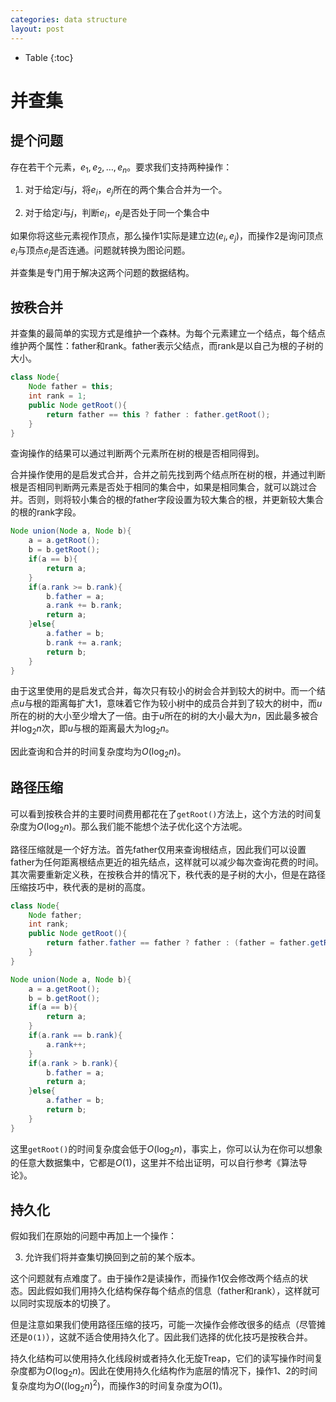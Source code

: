 ```yaml
---
categories: data structure
layout: post
---
```


- Table
{:toc}
# 并查集

## 提个问题

存在若干个元素，$e_1,e_2,\ldots,e_n$。要求我们支持两种操作：

1. 对于给定$i$与$j$，将$e_i$，$e_j$所在的两个集合合并为一个。

2. 对于给定$i$与$j$，判断$e_i$，$e_j$是否处于同一个集合中

如果你将这些元素视作顶点，那么操作1实际是建立边$(e_i, e_j)$，而操作2是询问顶点$e_i$与顶点$e_j$是否连通。问题就转换为图论问题。



并查集是专门用于解决这两个问题的数据结构。

## 按秩合并

并查集的最简单的实现方式是维护一个森林。为每个元素建立一个结点，每个结点维护两个属性：father和rank。father表示父结点，而rank是以自己为根的子树的大小。

```java
class Node{
    Node father = this;
    int rank = 1;
    public Node getRoot(){
        return father == this ? father : father.getRoot();
    }
}
```

查询操作的结果可以通过判断两个元素所在树的根是否相同得到。

合并操作使用的是启发式合并，合并之前先找到两个结点所在树的根，并通过判断根是否相同判断两元素是否处于相同的集合中，如果是相同集合，就可以跳过合并。否则，则将较小集合的根的father字段设置为较大集合的根，并更新较大集合的根的rank字段。

```java
Node union(Node a, Node b){
    a = a.getRoot();
    b = b.getRoot();
    if(a == b){
        return a;
    }
    if(a.rank >= b.rank){
        b.father = a;
        a.rank += b.rank;
        return a;
    }else{
        a.father = b;
        b.rank += a.rank;
        return b;
    }
}
```

由于这里使用的是启发式合并，每次只有较小的树会合并到较大的树中。而一个结点$u$与根的距离每扩大1，意味着它作为较小树中的成员合并到了较大的树中，而$u$所在的树的大小至少增大了一倍。由于$u$所在的树的大小最大为$n$，因此最多被合并$\log_2n$次，即$u$与根的距离最大为$\log_2n$。

因此查询和合并的时间复杂度均为$O(\log_2n)$。

## 路径压缩

可以看到按秩合并的主要时间费用都花在了`getRoot()`方法上，这个方法的时间复杂度为$O(\log_2n)$。那么我们能不能想个法子优化这个方法呢。

路径压缩就是一个好方法。首先father仅用来查询根结点，因此我们可以设置father为任何距离根结点更近的祖先结点，这样就可以减少每次查询花费的时间。其次需要重新定义秩，在按秩合并的情况下，秩代表的是子树的大小，但是在路径压缩技巧中，秩代表的是树的高度。

```java
class Node{
    Node father;
	int rank;
    public Node getRoot(){
        return father.father == father ? father : (father = father.getRoot());
    }
}
```

```java
Node union(Node a, Node b){
    a = a.getRoot();
    b = b.getRoot();
    if(a == b){
        return a;
    }
    if(a.rank == b.rank){
        a.rank++;
    }
    if(a.rank > b.rank){
        b.father = a;
        return a;
    }else{
        a.father = b;
        return b;
    }
}
```

这里`getRoot()`的时间复杂度会低于$O(\log_2n)$，事实上，你可以认为在你可以想象的任意大数据集中，它都是$O(1)$，这里并不给出证明，可以自行参考《算法导论》。

## 持久化

假如我们在原始的问题中再加上一个操作：

3. 允许我们将并查集切换回到之前的某个版本。



这个问题就有点难度了。由于操作2是读操作，而操作1仅会修改两个结点的状态。因此假如我们用持久化结构保存每个结点的信息（father和rank），这样就可以同时实现版本的切换了。

但是注意如果我们使用路径压缩的技巧，可能一次操作会修改很多的结点（尽管摊还是`O(1)`），这就不适合使用持久化了。因此我们选择的优化技巧是按秩合并。

持久化结构可以使用持久化线段树或者持久化无旋Treap，它们的读写操作时间复杂度都为$O(\log_2n)$。因此在使用持久化结构作为底层的情况下，操作1、2的时间复杂度均为$O((\log_2n)^2)$，而操作3的时间复杂度为$O(1)$。